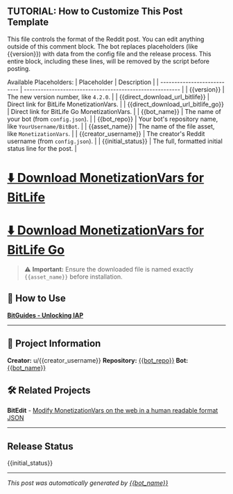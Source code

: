 <!-- TUTORIAL-START -->
TUTORIAL: How to Customize This Post Template
---------------------------------------------
This file controls the format of the Reddit post. You can edit anything outside of this comment block.
The bot replaces placeholders (like {{version}}) with data from the config file and the release process.
This entire block, including these lines, will be removed by the script before posting.

Available Placeholders:
| Placeholder                 | Description                                              |
| --------------------------- | -------------------------------------------------------- |
| {{version}}                 | The new version number, like `4.2.0`.                    |
| {{direct_download_url_bitlife}} | Direct link for BitLife MonetizationVars.                |
| {{direct_download_url_bitlife_go}} | Direct link for BitLife Go MonetizationVars.             |
| {{bot_name}}                | The name of your bot (from `config.json`).               |
| {{bot_repo}}                | Your bot's repository name, like `YourUsername/BitBot`.  |
| {{asset_name}}              | The name of the file asset, like `MonetizationVars`.     |
| {{creator_username}}        | The creator's Reddit username (from `config.json`).      |
| {{initial_status}}          | The full, formatted initial status line for the post.    |
<!-- TUTORIAL-END -->

# **[⬇️ Download MonetizationVars for BitLife]({{direct_download_url_bitlife}})**
# **[⬇️ Download MonetizationVars for BitLife Go]({{direct_download_url_bitlife_go}})**

> ⚠️ **Important:** Ensure the downloaded file is named exactly `{{asset_name}}` before installation.

## 📖 How to Use
**[BitGuides - Unlocking IAP](https://s0methingsomething.github.io/BitGuides/modding/monetizationvars/unlocking-iap/)**

---

## 🔧 Project Information
**Creator:** u/{{creator_username}}
**Repository:** [{{bot_repo}}](https://github.com/{{bot_repo}})
**Bot:** [{{bot_name}}](https://github.com/{{bot_repo}})

## 🛠️ Related Projects
**BitEdit** - [Modify MonetizationVars on the web in a human readable format JSON](https://s0methingsomething.github.io/BitEdit/)

---

## Release Status
{{initial_status}}

---

*This post was automatically generated by [{{bot_name}}](https://github.com/{{bot_repo}})*
